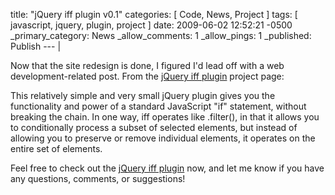 title: "jQuery iff plugin v0.1"
categories: [ Code, News, Project ]
tags: [ javascript, jquery, plugin, project ]
date: 2009-06-02 12:52:21 -0500
_primary_category: News
_allow_comments: 1
_allow_pings: 1
_published: Publish
--- |

Now that the site redesign is done, I figured I'd lead off with a web development-related post. From the [jQuery iff plugin][iff] project page:

This relatively simple and very small jQuery plugin gives you the functionality and power of a standard JavaScript "if" statement, without breaking the chain. In one way, iff operates like .filter(), in that it allows you to conditionally process a subset of selected elements, but instead of allowing you to preserve or remove individual elements, it operates on the entire set of elements.

Feel free to check out the [jQuery iff plugin][iff] now, and let me know if you have any questions, comments, or suggestions!

[iff]: http://benalman.com/projects/jquery-iff-plugin/
